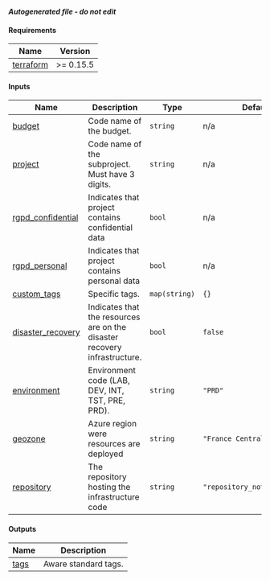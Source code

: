 ***Autogenerated file - do not edit***

#### Requirements

| Name | Version |
|------|---------|
| <a name="requirement_terraform"></a> [terraform](#requirement\_terraform) | >= 0.15.5 |

#### Inputs

| Name | Description | Type | Default | Required |
|------|-------------|------|---------|:--------:|
| <a name="input_budget"></a> [budget](#input\_budget) | Code name of the budget. | `string` | n/a | yes |
| <a name="input_project"></a> [project](#input\_project) | Code name of the subproject. Must have 3 digits. | `string` | n/a | yes |
| <a name="input_rgpd_confidential"></a> [rgpd\_confidential](#input\_rgpd\_confidential) | Indicates that project contains confidential data | `bool` | n/a | yes |
| <a name="input_rgpd_personal"></a> [rgpd\_personal](#input\_rgpd\_personal) | Indicates that project contains personal data | `bool` | n/a | yes |
| <a name="input_custom_tags"></a> [custom\_tags](#input\_custom\_tags) | Specific tags. | `map(string)` | `{}` | no |
| <a name="input_disaster_recovery"></a> [disaster\_recovery](#input\_disaster\_recovery) | Indicates that the resources are on the disaster recovery infrastructure. | `bool` | `false` | no |
| <a name="input_environment"></a> [environment](#input\_environment) | Environment code (LAB, DEV, INT, TST, PRE, PRD). | `string` | `"PRD"` | no |
| <a name="input_geozone"></a> [geozone](#input\_geozone) | Azure region were resources are deployed | `string` | `"France Central"` | no |
| <a name="input_repository"></a> [repository](#input\_repository) | The repository hosting the infrastructure code | `string` | `"repository_not_specified"` | no |

#### Outputs

| Name | Description |
|------|-------------|
| <a name="output_tags"></a> [tags](#output\_tags) | Aware standard tags. |
